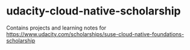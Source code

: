 # udacity-cloud-native-scholarship
Contains projects and learning notes for https://www.udacity.com/scholarships/suse-cloud-native-foundations-scholarship
